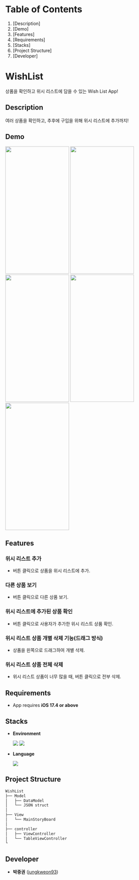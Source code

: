 # Table of Contents
1. [Description]
2. [Demo]
3. [Features]
4. [Requirements]
5. [Stacks]
6. [Project Structure]
7. [Developer]

# WishList

상품을 확인하고 위시 리스트에 담을 수 있는 Wish List App!

## Description

여러 상품을 확인하고, 추후에 구입을 위해 위시 리스트에 추가까지!

## Demo
<p float="left">
<img src="https://github.com/jungkweon93/wishlist/assets/160707647/94ae49b5-1a79-4198-a47c-cd321a253c81" width="200" height="400">
<img src="https://github.com/jungkweon93/wishlist/assets/160707647/72751838-a08d-4861-8527-a3bf581357ff" width="200" height="400">
<img src="https://github.com/jungkweon93/wishlist/assets/160707647/769385b2-c358-4128-a057-f56c537d57f5" width="200" height="400">
<img src="https://github.com/jungkweon93/wishlist/assets/160707647/7cb1adfb-7849-417d-b518-82e5fc14acb1" width="200" height="400">
<img src="https://github.com/jungkweon93/wishlist/assets/160707647/146ea4f0-591c-48e0-adfc-646d3873105b" width="200" height="400">
</p>

## Features
### 위시 리스트 추가
- 버튼 클릭으로 상품을 위시 리스트에 추가.

### 다른 상품 보기
- 버튼 클릭으로 다른 상품 보기.

### 위시 리스트에 추가된 상품 확인
- 버튼 클릭으로 사용자가 추가한 위시 리스트 상품 확인.

### 위시 리스트 상품 개별 삭제 기능(드래그 방식)
- 상품을 왼쪽으로 드래그하여 개별 삭제.

### 위시 리스트 상품 전체 삭제
- 위시 리스트 상품이 너무 많을 때, 버튼 클릭으로 전부 삭제.

## Requirements
- App requires **iOS 17.4 or above**

## Stacks
- **Environment**

    <img src="https://img.shields.io/badge/-Xcode-147EFB?style=flat&logo=xcode&logoColor=white"/> <img src="https://img.shields.io/badge/-git-F05032?style=flat&logo=git&logoColor=white"/>

- **Language**

    <img src="https://img.shields.io/badge/-swift-F05138?style=flat&logo=swift&logoColor=white"/> 

## Project Structure

```markdown
WishList
├── Model
│   ├── DataModel
│   └── JSON struct
│
├── View
│   └── MainStoryBoard
│
├── controller
│   ├── ViewController
│   └── TableViewController
└ 
```

## Developer
*  **박중권** ([jungkweon93](https://github.com/jungkweon93))
